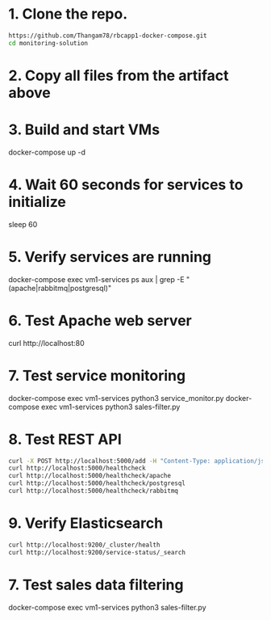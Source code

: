


# 1. Clone the repo.
```bash
https://github.com/Thangam78/rbcapp1-docker-compose.git
cd monitoring-solution
```
# 2. Copy all files from the artifact above

# 3. Build and start VMs
docker-compose up -d

# 4. Wait 60 seconds for services to initialize
sleep 60

# 5. Verify services are running
docker-compose exec vm1-services ps aux | grep -E "(apache|rabbitmq|postgresql)"

# 6. Test Apache web server
curl http://localhost:80

# 7. Test service monitoring
docker-compose exec vm1-services python3 service_monitor.py
docker-compose exec vm1-services python3 sales-filter.py

# 8. Test REST API
```bash
curl -X POST http://localhost:5000/add -H "Content-Type: application/json" -d '{"service_name":"apache2","service_status":"UP","host_name":"vm1-host"}'
curl http://localhost:5000/healthcheck
curl http://localhost:5000/healthcheck/apache
curl http://localhost:5000/healthcheck/postgresql
curl http://localhost:5000/healthcheck/rabbitmq
````

# 9. Verify Elasticsearch
```bash
curl http://localhost:9200/_cluster/health
curl http://localhost:9200/service-status/_search
```

# 7. Test sales data filtering
docker-compose exec vm1-services python3 sales-filter.py
